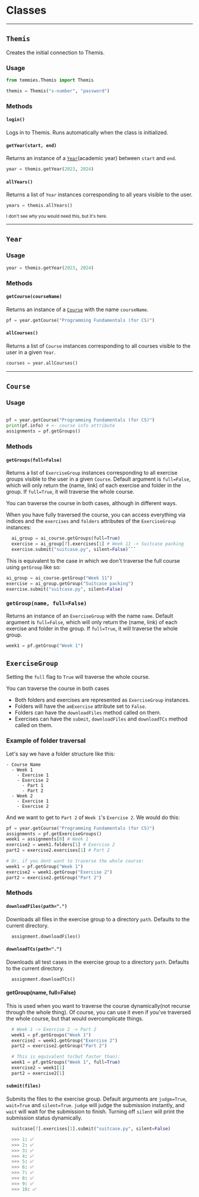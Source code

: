 # Classes
---
## `Themis`
Creates the initial connection to Themis.

### Usage
```python
from temmies.Themis import Themis

themis = Themis("s-number", "password")
```

### Methods
#### `login()`
Logs in to Themis. Runs automatically when the class is initialized.

#### `getYear(start, end)`
Returns an instance of a [`Year`](#year)(academic year) between `start` and `end`. 

```python
year = themis.getYear(2023, 2024)
```

#### `allYears()`
Returns a list of `Year` instances corresponding to all years visible to the user.

```python
years = themis.allYears()
```
<sub> I don't see why you would need this, but it's here. </sub>

----

## `Year`

### Usage
```python
year = themis.getYear(2023, 2024)
```

### Methods
#### `getCourse(courseName)`
Returns an instance of a [`Course`](#course) with the name `courseName`.

```python
pf = year.getCourse("Programming Fundamentals (for CS)")
```

#### `allCourses()`
Returns a list of `Course` instances corresponding to all courses visible to the user in a given `Year`.

```python
courses = year.allCourses()
```

----

## `Course`
### Usage
```python

pf = year.getCourse("Programming Fundamentals (for CS)")
print(pf.info) # <- course info attribute
assignments = pf.getGroups()
```

### Methods
#### `getGroups(full=False)`
Returns a list of `ExerciseGroup` instances corresponding to all exercise groups visible to the user in a given `Course`. Default argument is `full=False`, which will only return the (name, link) of each exercise and folder in the group. If `full=True`, it will traverse the whole course.

You can traverse the course in both cases, although in different ways. 

When you have fully traversed the course, you can access everything via indices and the `exercises` and `folders` attributes of the `ExerciseGroup` instances:

```python
  ai_group = ai_course.getGroups(full=True)
  exercise = ai_group[7].exercises[1] # Week 11 -> Suitcase packing
  exercise.submit("suitcase.py", silent=False)```
```

This is equivalent to the case in which we don't traverse the full course using `getGroup` like so:

```python
ai_group = ai_course.getGroup("Week 11")
exercise = ai_group.getGroup("Suitcase packing")
exercise.submit("suitcase.py", silent=False)
```

### `getGroup(name, full=False)`
Returns an instance of an `ExerciseGroup` with the name `name`. Default argument is `full=False`, which will only return the (name, link) of each exercise and folder in the group. If `full=True`, it will traverse the whole group.

```python
week1 = pf.getGroup("Week 1")
```

## `ExerciseGroup`
Setting the `full` flag to `True` will traverse the whole course. 

You can traverse the course in both cases
* Both folders and exercises are represented as `ExerciseGroup` instances.
* Folders will have the `amExercise` attribute set to `False`.
* Folders can have the `downloadFiles` method called on them.
* Exercises can have the `submit`, `downloadFiles` and `downloadTCs` method called on them.


### Example of folder traversal
Let's say we have a folder structure like this:
```
- Course Name
  - Week 1
    - Exercise 1
    - Exercise 2
      - Part 1
      - Part 2
  - Week 2
    - Exercise 1
    - Exercise 2
```
And we want to get to `Part 2` of `Week 1`'s `Exercise 2`. We would do this:

```python
pf = year.getCourse("Programming Fundamentals (for CS)")
assignments = pf.getExerciseGroups()
week1 = assignments[0] # Week 1
exercise2 = week1.folders[1] # Exercise 2
part2 = exercise2.exercises[1] # Part 2

# Or, if you dont want to traverse the whole course:
week1 = pf.getGroup("Week 1")
exercise2 = week1.getGroup("Exercise 2")
part2 = exercise2.getGroup("Part 2")
```


### Methods
#### `downloadFiles(path=".")`
Downloads all files in the exercise group to a directory `path`. Defaults to the current directory.

```python
  assignment.downloadFiles()
```

#### `downloadTCs(path=".")`
Downloads all test cases in the exercise group to a directory `path`. Defaults to the current directory.

```python
  assignment.downloadTCs()
```

#### getGroup(name, full=False)
This is used when you want to traverse the course dynamically(not recurse through the whole thing). Of course, you can use it even if you've traversed the whole course, but that would overcomplicate things.

```python
  # Week 1 -> Exercise 2 -> Part 2
  week1 = pf.getGroups("Week 1")
  exercise2 = week1.getGroup("Exercise 2")
  part2 = exercise2.getGroup("Part 2")

  # This is equivalent to(but faster than):
  week1 = pf.getGroups("Week 1", full=True)
  exercise2 = week1[1]
  part2 = exercise2[1]
```


#### `submit(files)`
Submits the files to the exercise group. Default arguments are `judge=True`, `wait=True` and `silent=True`. `judge` will judge the submission instantly, and `wait` will wait for the submission to finish. Turning off `silent` will print the submission status dynamically.

```python
  suitcase[7].exercises[1].submit("suitcase.py", silent=False)

  >>> 1: ✅
  >>> 2: ✅
  >>> 3: ✅
  >>> 4: ✅
  >>> 5: ✅
  >>> 6: ✅
  >>> 7: ✅
  >>> 8: ✅
  >>> 9: ✅
  >>> 10: ✅
```



